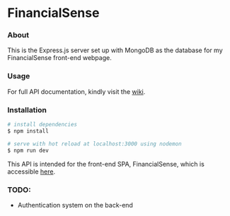 # FinancialSense

### About
This is the Express.js server set up with MongoDB as the database for my FinancialSense front-end webpage.

### Usage
For full API documentation, kindly visit the [wiki](https://github.com/nhzaci/FinancialSenseExpress/wiki).

### Installation

```bash
# install dependencies
$ npm install

# serve with hot reload at localhost:3000 using nodemon
$ npm run dev
```

This API is intended for the front-end SPA, FinancialSense, which is accessible [here](https://github.com/nhzaci/FinancialSense).

### TODO:

* Authentication system on the back-end
